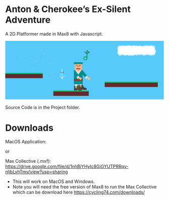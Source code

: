 # Anton & Cherokee’s Ex-Silent Adventure
A 2D Platformer made in Max8 with Javascript.

![Anton & Cherokee’s Ex-Silent Adventure Screenshot](https://github.com/Mortimyrrh/Anton-Cherokees-Ex-Silent-Adventure/blob/main/Ex-Silent%20Adventure.png)


Source Code is in the Project folder.

# Downloads
MacOS Application: 

or

Max Collective (.mxf): https://drive.google.com/file/d/1nhBjYHyIc8GiGYUTPRRqy-nljbLvhTmv/view?usp=sharing
- This will work on MacOS and Windows.
- Note you will need the free version of Max8 to run the Max Collective which can be download here https://cycling74.com/downloads/

